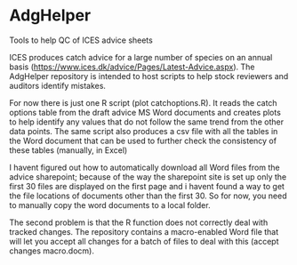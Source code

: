 # AdgHelper
Tools to help QC of ICES advice sheets

ICES produces catch advice for a large number of species on an annual basis (https://www.ices.dk/advice/Pages/Latest-Advice.aspx). The AdgHelper repository is intended to host  scripts to help stock reviewers and auditors identify mistakes.

For now there is just one R script (plot catchoptions.R). It reads the catch options table from the draft advice MS Word documents and creates plots to help identify any values that do not follow the same trend from the other data points. The same script also produces a csv file with all the tables in the Word document that can be used to further check the consistency of these tables (manually, in Excel)

I havent figured out how to automatically download all Word files from the advice sharepoint; because of the way the sharepoint site is set up only the first 30 files are displayed on the first page and i havent found a way to get the file locations of documents other than the first 30. So for now, you need to manually copy the word documents to a local folder. 

The second problem is that the R function does not correctly deal with tracked changes. The repository contains a macro-enabled Word file that will let you accept all changes for a batch of files to deal with this (accept changes macro.docm).
